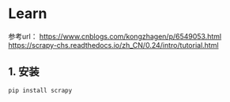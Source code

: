 # Learn
参考url：
https://www.cnblogs.com/kongzhagen/p/6549053.html
https://scrapy-chs.readthedocs.io/zh_CN/0.24/intro/tutorial.html
## 1. 安装
`pip install scrapy`

